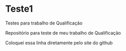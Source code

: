 # Teste1
 Testes para trabalho de Qualificação

Repositório para teste de meu trabalho de Qualificação

Coloquei essa linha diretamente pelo site do github

